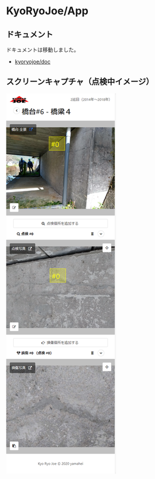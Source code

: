 KyoRyoJoe/App
===========

ドキュメント
----

ドキュメントは移動しました。
* [kyoryojoe/doc](https://github.com/kyoryojoe/doc)

スクリーンキャプチャ（点検中イメージ）
--------------------------------------

![点検画面](screenshot.png)

